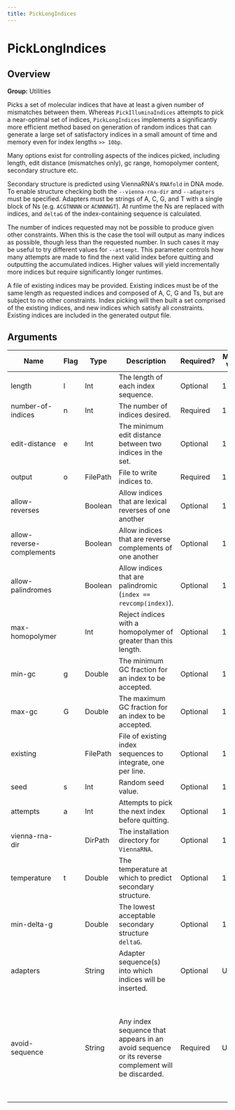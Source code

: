 ```yaml
---
title: PickLongIndices
---
```


# PickLongIndices

## Overview
**Group:** Utilities

Picks a set of molecular indices that have at least a given number of mismatches between
them. Whereas `PickIlluminaIndices` attempts to pick a near-optimal set of indices,
`PickLongIndices` implements a significantly more efficient method based on generation of
random indices that can generate a large set of satisfactory indices in a small amount of
time and memory even for index lengths `>> 10bp`.

Many options exist for controlling aspects of the indices picked, including length, edit
distance (mismatches only), gc range, homopolymer content, secondary structure etc.

Secondary structure is predicted using ViennaRNA's `RNAfold` in DNA mode. To enable structure
checking both the `--vienna-rna-dir` and `--adapters` must be specified.  Adapters must be
strings of A, C, G, and T with a single block of Ns (e.g. `ACGTNNNN` or `ACNNNNGT`).  At runtime
the Ns are replaced with indices, and `deltaG` of the index-containing sequence is calculated.

The number of indices requested may not be possible to produce given other constraints.
When this is the case the tool will output as many indices as possible, though less than
the requested number.  In such cases it may be useful to try different values for `--attempt`.
This parameter controls how many attempts are made to find the next valid index before
quitting and outputting the accumulated indices.  Higher values will yield incrementally more
indices but require significantly longer runtimes.

A file of existing indices may be provided. Existing indices must be of the same length as
requested indices and composed of A, C, G and Ts, but are subject to no other constraints.
Index picking will then built a set comprised of the existing indices, and new indices which
satisfy all constraints.  Existing indices are included in the generated output file.

## Arguments

|Name|Flag|Type|Description|Required?|Max # of Values|Default Value(s)|
|----|----|----|-----------|---------|---------------|----------------|
|length|l|Int|The length of each index sequence.|Optional|1|8|
|number-of-indices|n|Int|The number of indices desired.|Required|1||
|edit-distance|e|Int|The minimum edit distance between two indices in the set.|Optional|1|3|
|output|o|FilePath|File to write indices to.|Required|1||
|allow-reverses||Boolean|Allow indices that are lexical reverses of one another|Optional|1|false|
|allow-reverse-complements||Boolean|Allow indices that are reverse complements of one another|Optional|1|false|
|allow-palindromes||Boolean|Allow indices that are palindromic (`index == revcomp(index)`).|Optional|1|false|
|max-homopolymer||Int|Reject indices with a homopolymer of greater than this length.|Optional|1|2|
|min-gc|g|Double|The minimum GC fraction for an index to be accepted.|Optional|1|0.2|
|max-gc|G|Double|The maximum GC fraction for an index to be accepted.|Optional|1|0.8|
|existing||FilePath|File of existing index sequences to integrate, one per line.|Optional|1||
|seed|s|Int|Random seed value.|Optional|1|1|
|attempts|a|Int|Attempts to pick the next index before quitting.|Optional|1|100000|
|vienna-rna-dir||DirPath|The installation directory for `ViennaRNA`.|Optional|1||
|temperature|t|Double|The temperature at which to predict secondary structure.|Optional|1|25.0|
|min-delta-g||Double|The lowest acceptable secondary structure `deltaG`.|Optional|1|-10.0|
|adapters||String|Adapter sequence(s) into which indices will be inserted.|Optional|Unlimited||
|avoid-sequence||String|Any index sequence that appears in an avoid sequence or its reverse complement will be discarded.|Required|Unlimited|AATGATACGGCGACCACCGAGATCTACACTCTTTCCCTACACGACGCTCTTCCGATCT, AGATCGGAAGAGCGGTTCAGCAGGAATGCCGAGACCGATCTCGTATGCCGTCTTCTGCTTG, AATGATACGGCGACCACCGAGATCTACACTCTTTCCCTACACGACGCTCTTCCGATCT, AGATCGGAAGAGCACACGTCTGAACTCCAGTCACNNNNNNNNATCTCGTATGCCGTCTTCTGCTTG, AATGATACGGCGACCACCGAGATCTACACTCTTTCCCTACACGACGCTCTTCCGATCT, AGATCGGAAGAGCTCGTATGCCGTCTTCTGCTTG, AATGATACGGCGACCACCGAGATCTACACGCCTCCCTCGCGCCATCAGAGATGTGTATAAGAGACAG, CTGTCTCTTATACACATCTCTGAGCGGGCTGGCAAGGCAGACCGNNNNNNNNATCTCGTATGCCGTCTTCTGCTTG, AATGATACGGCGACCACCGAGATCTACACNNNNNNNNTCGTCGGCAGCGTCAGATGTGTATAAGAGACAG, CTGTCTCTTATACACATCTCCGAGCCCACGAGACNNNNNNNNATCTCGTATGCCGTCTTCTGCTTG, AATGATACGGCGACCACCGAGATCTACACNNNNNNNNACACTCTTTCCCTACACGACGCTCTTCCGATCT, AGATCGGAAGAGCACACGTCTGAACTCCAGTCACNNNNNNNNATCTCGTATGCCGTCTTCTGCTTG|

